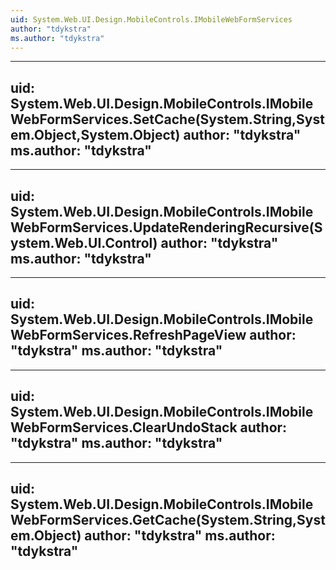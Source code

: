 ```yaml
---
uid: System.Web.UI.Design.MobileControls.IMobileWebFormServices
author: "tdykstra"
ms.author: "tdykstra"
---
```


---
uid: System.Web.UI.Design.MobileControls.IMobileWebFormServices.SetCache(System.String,System.Object,System.Object)
author: "tdykstra"
ms.author: "tdykstra"
---

---
uid: System.Web.UI.Design.MobileControls.IMobileWebFormServices.UpdateRenderingRecursive(System.Web.UI.Control)
author: "tdykstra"
ms.author: "tdykstra"
---

---
uid: System.Web.UI.Design.MobileControls.IMobileWebFormServices.RefreshPageView
author: "tdykstra"
ms.author: "tdykstra"
---

---
uid: System.Web.UI.Design.MobileControls.IMobileWebFormServices.ClearUndoStack
author: "tdykstra"
ms.author: "tdykstra"
---

---
uid: System.Web.UI.Design.MobileControls.IMobileWebFormServices.GetCache(System.String,System.Object)
author: "tdykstra"
ms.author: "tdykstra"
---
